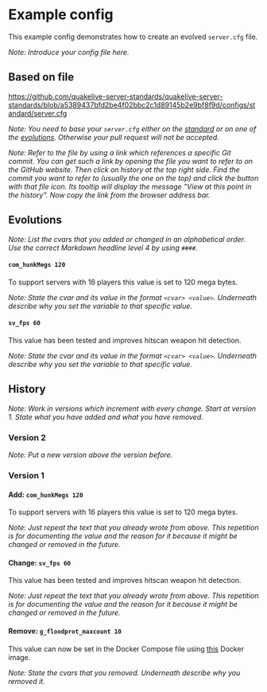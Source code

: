 # Example config

This example config demonstrates how to create an evolved `server.cfg` file.

*Note: Introduce your config file here.*

## Based on file

https://github.com/quakelive-server-standards/quakelive-server-standards/blob/a5389437bfd2be4f02bbc2c1d89145b2e9bf8f9d/configs/standard/server.cfg

*Note: You need to base your `server.cfg` either on the [standard](https://github.com/quakelive-server-standards/quakelive-server-standards/tree/master/configs/standard) or on one of the [evolutions](https://github.com/quakelive-server-standards/quakelive-server-standards/tree/master/configs/evolved). Otherwise your pull request will not be accepted.*

*Note: Refer to the file by using a link which references a specific Git commit. You can get such a link by opening the file you want to refer to on the GitHub website. Then click on history at the top right side. Find the commit you want to refer to (usually the one on the top) and click the button with that file icon. Its tooltip will display the message "View at this point in the history". Now copy the link from the browser address bar.*

## Evolutions

*Note: List the cvars that you added or changed in an alphabetical order. Use the correct Markdown headline level 4 by using `####`.*

#### `com_hunkMegs 120`

To support servers with 16 players this value is set to 120 mega bytes.

*Note: State the cvar and its value in the format `<cvar> <value>`. Underneath describe why you set the variable to that specific value.*

#### `sv_fps 60`

This value has been tested and improves hitscan weapon hit detection.

*Note: State the cvar and its value in the format `<cvar> <value>`. Underneath describe why you set the variable to that specific value.*

## History

*Note: Work in versions which increment with every change. Start at version 1. State what you have added and what you have removed.*

### Version 2

*Note: Put a new version above the version before.*

### Version 1

#### Add: `com_hunkMegs 120`

To support servers with 16 players this value is set to 120 mega bytes.

*Note: Just repeat the text that you already wrote from above. This repetition is for documenting the value and the reason for it because it might be changed or removed in the future.*

#### Change: `sv_fps 60`

This value has been tested and improves hitscan weapon hit detection.

*Note: Just repeat the text that you already wrote from above. This repetition is for documenting the value and the reason for it because it might be changed or removed in the future.*

#### Remove: `g_floodprot_maxcount 10`

This value can now be set in the Docker Compose file using [this](https://github.com/quakelive-server-standards/quakelive-server-standards/tree/89ca0a79371017677a12dda7f28bc4db50c677c7/docker/ql-server) Docker image.

*Note: State the cvars that you removed. Underneath describe why you removed it.*